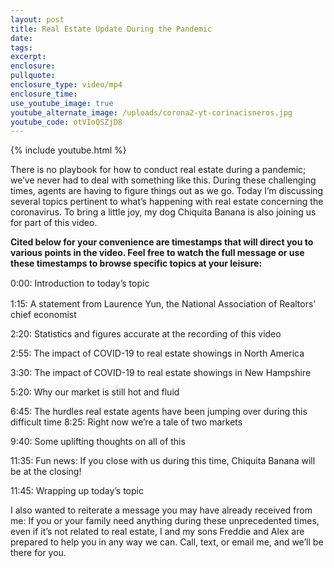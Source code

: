 ```yaml
---
layout: post
title: Real Estate Update During the Pandemic
date:
tags:
excerpt:
enclosure:
pullquote:
enclosure_type: video/mp4
enclosure_time:
use_youtube_image: true
youtube_alternate_image: /uploads/corona2-yt-corinacisneros.jpg
youtube_code: otVIoQSZjD8
---
```


{% include youtube.html %}

There is no playbook for how to conduct real estate during a pandemic; we’ve never had to deal with something like this. During these challenging times, agents are having to figure things out as we go. Today I’m discussing several topics pertinent to what’s happening with real estate concerning the coronavirus. To bring a little joy, my dog Chiquita Banana is also joining us for part of this video.

**Cited below for your convenience are timestamps that will direct you to various points in the video. Feel free to watch the full message or use these timestamps to browse specific topics at your leisure:&nbsp;**

<p style="LINE-HEIGHT:20px">0:00: Introduction to today’s topic

1:15: A statement from Laurence Yun, the National Association of Realtors’ chief economist

2:20: Statistics and figures accurate at the recording of this video

2:55: The impact of COVID-19 to real estate showings in North America

3:30: The impact of COVID-19 to real estate showings in New Hampshire

5:20: Why our market is still hot and fluid

6:45: The hurdles real estate agents have been jumping over during this difficult time 8:25: Right now we’re a tale of two markets

9:40: Some uplifting thoughts on all of this

11:35: Fun news: If you close with us during this time, Chiquita Banana will be at the closing\!

11:45: Wrapping up today’s topic</p>

I also wanted to reiterate a message you may have already received from me: If you or your family need anything during these unprecedented times, even if it’s not related to real estate, I and my sons Freddie and Alex are prepared to help you in any way we can. Call, text, or email me, and we’ll be there for you.